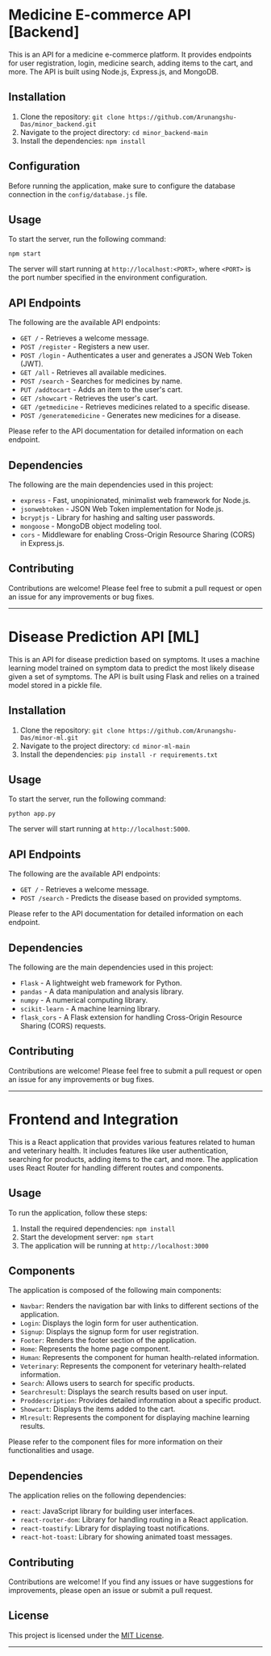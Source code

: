 # Medicine E-commerce API [Backend]

This is an API for a medicine e-commerce platform. It provides endpoints for user registration, login, medicine search, adding items to the cart, and more. The API is built using Node.js, Express.js, and MongoDB.

## Installation

1. Clone the repository: `git clone https://github.com/Arunangshu-Das/minor_backend.git`
2. Navigate to the project directory: `cd minor_backend-main`
3. Install the dependencies: `npm install`

## Configuration

Before running the application, make sure to configure the database connection in the `config/database.js` file.

## Usage

To start the server, run the following command:

```
npm start
```

The server will start running at `http://localhost:<PORT>`, where `<PORT>` is the port number specified in the environment configuration.

## API Endpoints

The following are the available API endpoints:

- `GET /` - Retrieves a welcome message.
- `POST /register` - Registers a new user.
- `POST /login` - Authenticates a user and generates a JSON Web Token (JWT).
- `GET /all` - Retrieves all available medicines.
- `POST /search` - Searches for medicines by name.
- `PUT /addtocart` - Adds an item to the user's cart.
- `GET /showcart` - Retrieves the user's cart.
- `GET /getmedicine` - Retrieves medicines related to a specific disease.
- `POST /generatemedicine` - Generates new medicines for a disease.

Please refer to the API documentation for detailed information on each endpoint.

## Dependencies

The following are the main dependencies used in this project:

- `express` - Fast, unopinionated, minimalist web framework for Node.js.
- `jsonwebtoken` - JSON Web Token implementation for Node.js.
- `bcryptjs` - Library for hashing and salting user passwords.
- `mongoose` - MongoDB object modeling tool.
- `cors` - Middleware for enabling Cross-Origin Resource Sharing (CORS) in Express.js.

## Contributing

Contributions are welcome! Please feel free to submit a pull request or open an issue for any improvements or bug fixes.

---

# Disease Prediction API [ML]

This is an API for disease prediction based on symptoms. It uses a machine learning model trained on symptom data to predict the most likely disease given a set of symptoms. The API is built using Flask and relies on a trained model stored in a pickle file.

## Installation

1. Clone the repository: `git clone https://github.com/Arunangshu-Das/minor-ml.git`
2. Navigate to the project directory: `cd minor-ml-main`
3. Install the dependencies: `pip install -r requirements.txt`

## Usage

To start the server, run the following command:

```
python app.py
```

The server will start running at `http://localhost:5000`.

## API Endpoints

The following are the available API endpoints:

- `GET /` - Retrieves a welcome message.
- `POST /search` - Predicts the disease based on provided symptoms.

Please refer to the API documentation for detailed information on each endpoint.

## Dependencies

The following are the main dependencies used in this project:

- `Flask` - A lightweight web framework for Python.
- `pandas` - A data manipulation and analysis library.
- `numpy` - A numerical computing library.
- `scikit-learn` - A machine learning library.
- `flask_cors` - A Flask extension for handling Cross-Origin Resource Sharing (CORS) requests.

## Contributing

Contributions are welcome! Please feel free to submit a pull request or open an issue for any improvements or bug fixes.

---
# Frontend and Integration

This is a React application that provides various features related to human and veterinary health. It includes features like user authentication, searching for products, adding items to the cart, and more. The application uses React Router for handling different routes and components.

## Usage

To run the application, follow these steps:

1. Install the required dependencies: `npm install`
2. Start the development server: `npm start`
3. The application will be running at `http://localhost:3000`

## Components

The application is composed of the following main components:

- `Navbar`: Renders the navigation bar with links to different sections of the application.
- `Login`: Displays the login form for user authentication.
- `Signup`: Displays the signup form for user registration.
- `Footer`: Renders the footer section of the application.
- `Home`: Represents the home page component.
- `Human`: Represents the component for human health-related information.
- `Veterinary`: Represents the component for veterinary health-related information.
- `Search`: Allows users to search for specific products.
- `Searchresult`: Displays the search results based on user input.
- `Proddescription`: Provides detailed information about a specific product.
- `Showcart`: Displays the items added to the cart.
- `Mlresult`: Represents the component for displaying machine learning results.

Please refer to the component files for more information on their functionalities and usage.

## Dependencies

The application relies on the following dependencies:

- `react`: JavaScript library for building user interfaces.
- `react-router-dom`: Library for handling routing in a React application.
- `react-toastify`: Library for displaying toast notifications.
- `react-hot-toast`: Library for showing animated toast messages.

## Contributing

Contributions are welcome! If you find any issues or have suggestions for improvements, please open an issue or submit a pull request.

## License

This project is licensed under the [MIT License](LICENSE).

---

